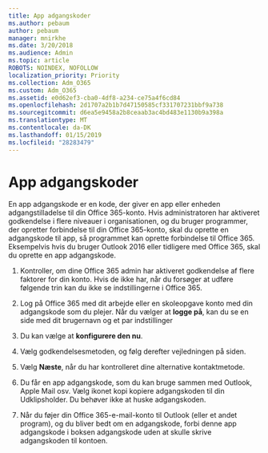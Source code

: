 ```yaml
---
title: App adgangskoder
ms.author: pebaum
author: pebaum
manager: mnirkhe
ms.date: 3/20/2018
ms.audience: Admin
ms.topic: article
ROBOTS: NOINDEX, NOFOLLOW
localization_priority: Priority
ms.collection: Adm_O365
ms.custom: Adm_O365
ms.assetid: e0d62ef3-cba0-4df8-a234-ce75a4f6cd84
ms.openlocfilehash: 2d1707a2b1b7d47150585cf331707231bbf9a738
ms.sourcegitcommit: d6ea5e9458a2b8ceaab3ac4bd483e1130b9a398a
ms.translationtype: MT
ms.contentlocale: da-DK
ms.lasthandoff: 01/15/2019
ms.locfileid: "28283479"
---
```

# <a name="app-passwords"></a>App adgangskoder

En app adgangskode er en kode, der giver en app eller enheden adgangstilladelse til din Office 365-konto. Hvis administratoren har aktiveret godkendelse i flere niveauer i organisationen, og du bruger programmer, der opretter forbindelse til din Office 365-konto, skal du oprette en adgangskode til app, så programmet kan oprette forbindelse til Office 365. Eksempelvis hvis du bruger Outlook 2016 eller tidligere med Office 365, skal du oprette en app adgangskode.
  
1. Kontroller, om dine Office 365 admin har aktiveret godkendelse af flere faktorer for din konto. Hvis de ikke har, når du forsøger at udføre følgende trin kan du ikke se indstillingerne i Office 365.
    
2. Log på Office 365 med dit arbejde eller en skoleopgave konto med din adgangskode som du plejer. Når du vælger at **logge på**, kan du se en side med dit brugernavn og et par indstillinger 
    
3. Du kan vælge at **konfigurere den nu**. 
    
4. Vælg godkendelsesmetoden, og følg derefter vejledningen på siden.
    
5. Vælg **Næste**, når du har kontrolleret dine alternative kontaktmetode. 
    
6. Du får en app adgangskode, som du kan bruge sammen med Outlook, Apple Mail osv. Vælg ikonet kopi kopiere adgangskoden til din Udklipsholder. Du behøver ikke at huske adgangskoden. 
    
7. Når du føjer din Office 365-e-mail-konto til Outlook (eller et andet program), og du bliver bedt om en adgangskode, forbi denne app adgangskode i boksen adgangskode uden at skulle skrive adgangskoden til kontoen. 
    

